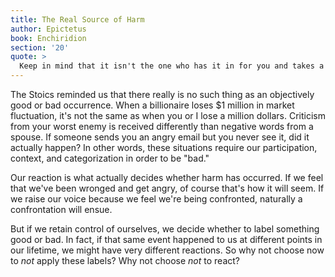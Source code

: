 ```yaml
---
title: The Real Source of Harm
author: Epictetus
book: Enchiridion
section: '20'
quote: >
  Keep in mind that it isn't the one who has it in for you and takes a swipe that harms you, but rather the harm comes from your own belief about the abuse. So when someone arouses your anger, know that it's really your own opinion fueling it. Instead, make it your first response not to be carried away by such impressions, for with time and distance self-mastery is more easily achieved.
---
```


The Stoics reminded us that there really is no such thing as an objectively good or bad occurrence. When a billionaire loses $1 million in market fluctuation, it's not the same as when you or I lose a million dollars. Criticism from your worst enemy is received differently than negative words from a spouse. If someone sends you an angry email but you never see it, did it actually happen? In other words, these situations require our participation, context, and categorization in order to be "bad."

Our reaction is what actually decides whether harm has occurred. If we feel that we've been wronged and get angry, of course that's how it will seem. If we raise our voice because we feel we're being confronted, naturally a confrontation will ensue.

But if we retain control of ourselves, we decide whether to label something good or bad. In fact, if that same event happened to us at different points in our lifetime, we might have very different reactions. So why not choose now to _not_ apply these labels? Why not choose _not_ to react?
